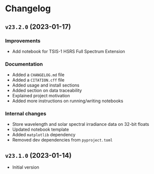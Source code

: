 # Changelog

## `v23.2.0` (2023-01-17)

### Improvements

* Add notebook for TSIS-1 HSRS Full Spectrum Extension

### Documentation

* Added a `CHANGELOG.md` file
* Added a `CITATION.cff` file
* Added usage and install sections
* Added section on data traceability
* Explained project motivation
* Added more instructions on running/writing notebooks

### Internal changes

* Store wavelength and solar spectral irradiance data on 32-bit floats
* Updated notebook template
* Added `matplotlib` dependency
* Removed dev dependencies from `pyproject.toml`

## `v23.1.0` (2023-01-14)

* Initial version